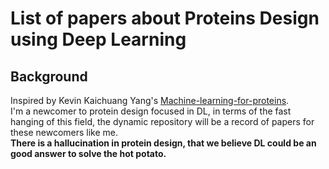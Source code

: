 # List of papers about Proteins Design using Deep Learning
## Background
Inspired by Kevin Kaichuang Yang's [Machine-learning-for-proteins](https://github.com/yangkky/Machine-learning-for-proteins).  
I'm a newcomer to protein design focused in DL, in terms of the fast hanging of this field, the dynamic repository will be a record of papers for these newcomers like me.  
**There is a hallucination in protein design, that we believe DL could be an good answer to solve the hot potato.**
